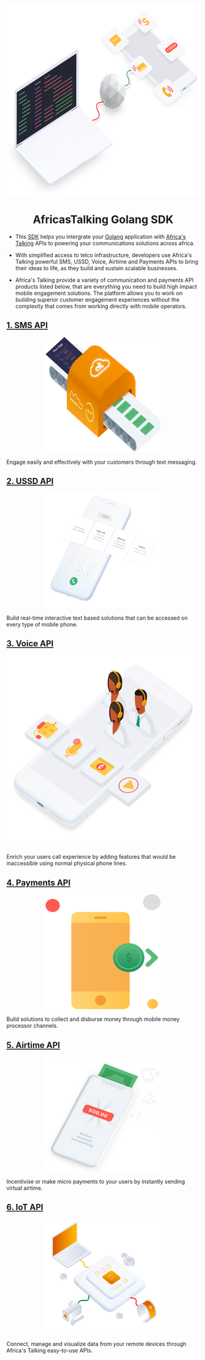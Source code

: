 <p align="center">
<img src="/src/img/home/api_process.svg" alt="Home" title="Home" height="500" 
 width="700" />
</p>
<h1 align="center">AfricasTalking Golang SDK</h1>

- This [SDK](https://github.com/wondenge/at-go) helps you intergrate your [Golang](https://golang.org/) application with [Africa's Talking](https://africastalking.com/) APIs to powering your communications solutions across africa.

- With simplified access to telco infrastructure, developers use Africa's Talking powerful SMS, USSD, Voice, Airtime and Payments APIs to bring their ideas to life, as they build and sustain scalable businesses.
- Africa's Talking provide a variety of communication and payments API products listed below, that are everything you need to build high impact mobile engagement solutions. The platform allows you to work on building superior customer engagement experiences without the complexity that comes from working directly with mobile operators.

## [1. SMS API](https://github.com/wondenge/at-go/wiki/1.-SMS-API)

<p align="center">
<img src="/src/img/sms/msg.svg" alt="SMS API" title="SMS API" height="300" width="300"/>
</p>
Engage easily and effectively with your customers through text messaging.

## [2. USSD API](https://github.com/wondenge/at-go/wiki/2.-USSD-API)

<p align="center">
<img src="/src/img/ussd/ussd.png" alt="USSD API" title="USSD API"  height="300" width="300" />
</p>

Build real-time interactive text based solutions that can be accessed on every type of mobile phone.

## [3. Voice API](https://github.com/wondenge/at-go/wiki/3.-Voice-API)

<p align="center">
<img src="/src/img/voice/voice.png" alt="Voice API" title="Voice API" height="500" width="500"/>
</p>
Enrich your users call experience by adding features that would be inaccessible using normal physical phone lines.

## [4. Payments API](https://github.com/wondenge/at-go/wiki/4.-Payments-API)

<p align="center">
<img src="/src/img/payments/payments.svg" alt="Payments API" height="300"  width="300" />
</p>
Build solutions to collect and disburse money through mobile money processor channels.

## [5. Airtime API](https://github.com/wondenge/at-go/wiki/5.-Airtime-API)

<p align="center">
<img src="/src/img/airtime/airtime.png" alt="Airtime API" title="Airtime API" height="300" width="300"/>
</p>
Incentivise or make micro payments to your users by instantly sending virtual airtime.

## [6. IoT API](<https://github.com/wondenge/at-go/wiki/6.-Internet-of-Things-(IoT)-API>)

<p align="center">
<img src="/src/img/iot/iot.png" alt="IoT API" title="IoT API" height="300"  width="300" />
</p>
Connect, manage and visualize data from your remote devices through Africa's Talking easy-to-use APIs.
